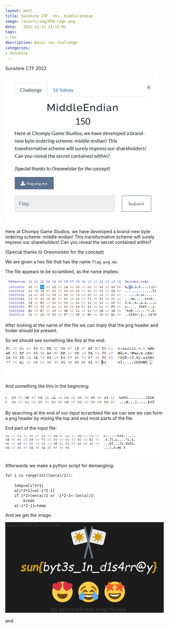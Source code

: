 ```yaml
---
layout: post
title: Sunshine CTF  rev  middle-endian
image: /assets/img/HTB-Logo.png
date:   2022-12-12 11:15:01
tags:
- rev
description: Basic rev challenge
categories:
- Sunshine
---
```


Sunshine CTF 2022


![](/assets/img/2022-11-20-13-05-00.png)

Here at Chompy Game Studios, we have developed a brand-new byte ordering scheme: middle endian! This transformative scheme will surely impress our shareholders! Can you reveal the secret contained within?  

(Special thanks to Oreomeister for the concept)  

We are given a hex file that has the name `flag.png.me`.

The file appears to be scrambled, as the name implies:

![](/assets/img/2022-11-20-13-06-21.png)

After looking at the name of the file we can imply that the png header and footer should be present.

So we should see something like this at the end:  

![](/assets/img/2022-11-20-13-07-16.png)

And something like this in the beginning:  

![](/assets/img/2022-11-20-13-07-45.png)

By searching at the end of our input scrambled file we can see we can form a png header by mixing the top and end most parts of the file. 

End part of the input file:


![](/assets/img/2022-11-20-13-08-51.png)

Afterwards we make a python script for demangling:

```
for i in range(int(len(a)/2)):
    
    temp=a[i*2+1]
    a[i*2+1]=a[-i*2-1]
    if i*2>len(a)/2 or -i*2-1<-len(a)/2:
        break
    a[-i*2-1]=temp
```

And we get the image:


![](/assets/img/2022-11-20-13-09-57.png)

and 

